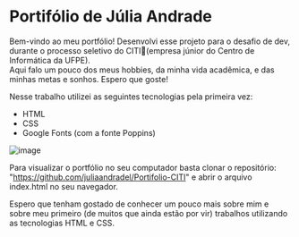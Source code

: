 # Portifólio de Júlia Andrade
Bem-vindo ao meu portfólio! Desenvolvi esse projeto para o desafio de dev, durante o processo seletivo do CITI💚(empresa júnior do Centro de Informática da UFPE).  
Aqui falo um pouco dos meus hobbies, da minha vida acadêmica, e das minhas metas e sonhos.
Espero que goste!

Nesse trabalho utilizei as seguintes tecnologias pela primeira vez:
- HTML
- CSS
- Google Fonts (com a fonte Poppins)

![image](https://github.com/user-attachments/assets/16a19905-3e60-4322-86d7-1ee743f40e9a)


Para visualizar o portfólio no seu computador basta clonar o repositório: "https://github.com/juliaandradel/Portifolio-CITI" e abrir o arquivo index.html no seu navegador.


Espero que tenham gostado de conhecer um pouco mais sobre mim e sobre meu primeiro (de muitos que ainda estão por vir) trabalhos utilizando as tecnologias HTML e CSS.
